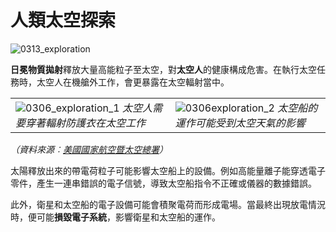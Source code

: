 # 人類太空探索

![0313_exploration](./static/0313_exploration.png)

**日冕物質拋射**釋放大量高能粒子至太空，對**太空人**的健康構成危害。在執行太空任務時，太空人在機艙外工作，會更暴露在太空輻射當中。

|                                                              |                                                              |
| ------------------------------------------------------------ | ------------------------------------------------------------ |
| ![0306_exploration_1](./static/0306_exploration_1.jpg) *太空人需要穿著輻射防護衣在太空工作* | ![0306exploration_2](./static/0306exploration_2.jpg) *太空船的運作可能受到太空天氣的影響* |

*（資料來源︰[美國國家航空暨太空總署](https://www.nasa.gov/index.html)）*

太陽釋放出來的帶電荷粒子可能影響太空船上的設備。例如高能量離子能穿透電子零件，產生一連串錯誤的電子信號，導致太空船指令不正確或儀器的數據錯誤。

此外，衛星和太空船的電子設備可能會積聚電荷而形成電場。當最終出現放電情況時，便可能**損毀電子系統**，影響衛星和太空船的運作。
